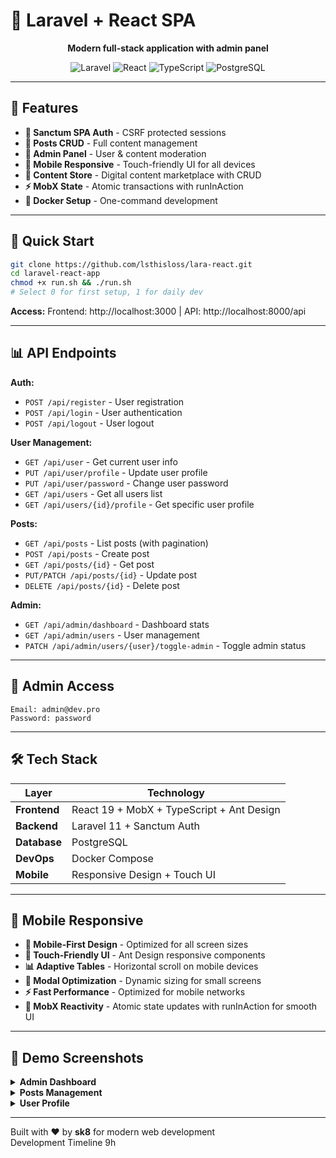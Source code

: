 # 🚀 Laravel + React SPA

<div align="center">

**Modern full-stack application with admin panel**

![Laravel](https://img.shields.io/badge/Laravel-FF2D20?style=for-the-badge&logo=laravel&logoColor=white)
![React](https://img.shields.io/badge/React-20232A?style=for-the-badge&logo=react&logoColor=61DAFB)
![TypeScript](https://img.shields.io/badge/TypeScript-007ACC?style=for-the-badge&logo=typescript&logoColor=white)
![PostgreSQL](https://img.shields.io/badge/PostgreSQL-316192?style=for-the-badge&logo=postgresql&logoColor=white)

</div>

---

## 🎯 Features

- **🔐 Sanctum SPA Auth** - CSRF protected sessions  
- **📝 Posts CRUD** - Full content management
- **👑 Admin Panel** - User & content moderation
- **📱 Mobile Responsive** - Touch-friendly UI for all devices
- **🏪 Content Store** - Digital content marketplace with CRUD
- **⚡ MobX State** - Atomic transactions with runInAction
- **🐳 Docker Setup** - One-command development

---

## 🚀 Quick Start

```bash
git clone https://github.com/lsthisloss/lara-react.git
cd laravel-react-app
chmod +x run.sh && ./run.sh
# Select 0 for first setup, 1 for daily dev
```

**Access:** Frontend: http://localhost:3000 | API: http://localhost:8000/api

---

## 📊 API Endpoints

**Auth:**
- `POST /api/register` - User registration
- `POST /api/login` - User authentication
- `POST /api/logout` - User logout

**User Management:**
- `GET /api/user` - Get current user info
- `PUT /api/user/profile` - Update user profile
- `PUT /api/user/password` - Change user password
- `GET /api/users` - Get all users list
- `GET /api/users/{id}/profile` - Get specific user profile

**Posts:**
- `GET /api/posts` - List posts (with pagination)
- `POST /api/posts` - Create post
- `GET /api/posts/{id}` - Get post
- `PUT/PATCH /api/posts/{id}` - Update post
- `DELETE /api/posts/{id}` - Delete post

**Admin:**
- `GET /api/admin/dashboard` - Dashboard stats
- `GET /api/admin/users` - User management
- `PATCH /api/admin/users/{user}/toggle-admin` - Toggle admin status

---

## 👑 Admin Access

```
Email: admin@dev.pro
Password: password
```

---

## 🛠 Tech Stack

| Layer | Technology |
|-------|------------|
| **Frontend** | React 19 + MobX + TypeScript + Ant Design |
| **Backend** | Laravel 11 + Sanctum Auth |
| **Database** | PostgreSQL |
| **DevOps** | Docker Compose |
| **Mobile** | Responsive Design + Touch UI |

---

## 📱 Mobile Responsive

- **📱 Mobile-First Design** - Optimized for all screen sizes
- **🎯 Touch-Friendly UI** - Ant Design responsive components
- **📊 Adaptive Tables** - Horizontal scroll on mobile devices
- **🔧 Modal Optimization** - Dynamic sizing for small screens
- **⚡ Fast Performance** - Optimized for mobile networks
- **🔄 MobX Reactivity** - Atomic state updates with runInAction for smooth UI

---

## 🎨 Demo Screenshots

<details>
<summary><strong>Admin Dashboard</strong></summary>

![Screenshot 2025-06-26 201116](https://github.com/user-attachments/assets/e4074886-c163-4d22-af34-2b3c2fbd4e7a)

</details>

<details>
<summary><strong>Posts Management</strong></summary>

![Posts Page](https://github.com/user-attachments/assets/cc20187d-1a84-4a2c-a1f7-e3d9264e288f)

</details>

<details>
<summary><strong>User Profile</strong></summary>

![User Page](https://github.com/user-attachments/assets/1a752948-7c64-49f1-8f82-b32402d36d76)

</details>

---

Built with ❤️ by **sk8** for modern web development    
Development Timeline 9h

